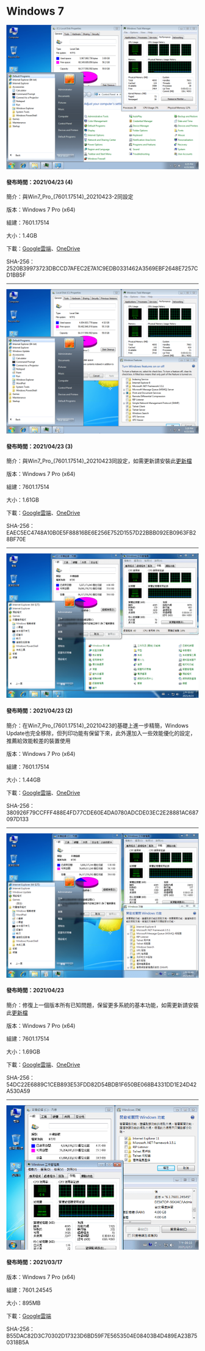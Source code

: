 # Windows 7

![Win7_Pro_(7601.17514)_en_20210423-2.png](/preview/Win7_Pro_(7601.17514)_en_20210423-2.png)

#### 發布時間：2021/04/23 (4)

簡介：與Win7_Pro_(7601.17514)_20210423-2同設定

版本：Windows 7 Pro (x64)

組建：7601.17514

大小：1.4GB

下載：[Google雲端](http://tiny.cc/w7_en_20210423_2f)、[OneDrive](http://tiny.cc/w7_en_20210423_2f_o)

SHA-256：2520B39973723DBCCD7AFEC2E7A1C9EDB0331462A3569EBF2648E7257CD1BB5F

----

![Win7_Pro_(7601.17514)_en_20210423.png](/preview/Win7_Pro_(7601.17514)_en_20210423.png)

#### 發布時間：2021/04/23 (3)

簡介：與Win7_Pro_(7601.17514)_20210423同設定，如需更新請安裝此[更新檔](https://github.com/WhatTheBlock/Win10_Simplify/releases/download/v2021.04.23/7601.17514_to_7601.24576.exe)

版本：Windows 7 Pro (x64)

組建：7601.17514

大小：1.61GB

下載：[Google雲端](http://tiny.cc/w7_en_20210423_f)、[OneDrive](http://tiny.cc/w7_en_20210423_f_o)

SHA-256：EAEC5EC4748A10B0E5F88816BE6E256E752D1557D22BBB092EB0963FB28BF70E

----

![Win7_Pro_(7601.17514)_20210423-2.png](/preview/Win7_Pro_(7601.17514)_20210423-2.png)

#### 發布時間：2021/04/23 (2)

簡介：在Win7_Pro_(7601.17514)_20210423的基礎上進一步精簡，Windows Update也完全移除，但列印功能有保留下來，此外還加入一些效能優化的設定，推薦給效能較差的裝置使用

版本：Windows 7 Pro (x64)

組建：7601.17514

大小：1.44GB

下載：[Google雲端](http://tiny.cc/w7_20210423_2f)、[OneDrive](http://tiny.cc/w7_20210423_2f_o)

SHA-256：380926F79CCFFF488E4FD77CDE60E4DA0780ADCDE03EC2E28881AC687097D133

----

![Win7_Pro_(7601.17514)_20210423.png](/preview/Win7_Pro_(7601.17514)_20210423.png)

#### 發布時間：2021/04/23

簡介：修復上一個版本所有已知問題，保留更多系統的基本功能，如需更新請安裝此[更新檔](https://github.com/WhatTheBlock/Win10_Simplify/releases/download/v2021.04.23/7601.17514_to_7601.24576.exe)

版本：Windows 7 Pro (x64)

組建：7601.17514

大小：1.69GB

下載：[Google雲端](http://tiny.cc/w7_20210423_f)、[OneDrive](http://tiny.cc/w7_20210423_f_o)

SHA-256：54DC22E6889C1CEB893E53FDD82D54BDB1F650BE068B4331DD1E24D42A530A59

----

![Win7_Pro_(7601.24545)_x64_20210317.png](/preview/Win7_Pro_(7601.24545)_x64_20210317.png)

#### 發布時間：2021/03/17

版本：Windows 7 Pro (x64)

組建：7601.24545

大小：895MB

下載：[Google雲端](http://tiny.cc/win7_pro_x64_20210317)

SHA-256：B55DAC82D3C70302D17323D6BD59F7E5653504E08403B4D489EA23B750318B5A
